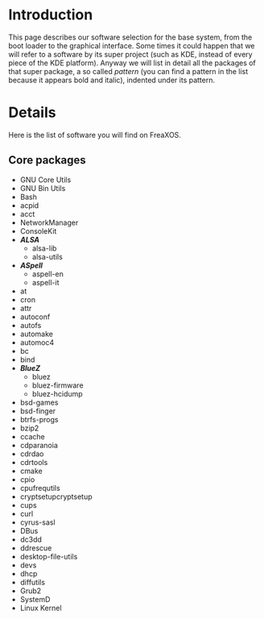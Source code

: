 # Introduction #

This page describes our software selection for the base system, from the boot
loader to the graphical interface.  Some times it could happen that we will
refer to a software by its super project (such as KDE, instead of every piece
of the KDE platform). Anyway we will list in detail all the packages of that
super package, a so called _pattern_ (you can find a pattern in the list
because it appears bold and italic), indented under its pattern.

# Details #

Here is the list of software you will find on FreaXOS.

## Core packages ##

  * GNU Core Utils
  * GNU Bin Utils
  * Bash
  * acpid
  * acct
  * NetworkManager
  * ConsoleKit
  * **_ALSA_**
    * alsa-lib
    * alsa-utils
  * **_ASpell_**
    * aspell-en
    * aspell-it
  * at
  * cron
  * attr
  * autoconf
  * autofs
  * automake
  * automoc4
  * bc
  * bind
  * **_BlueZ_**
    * bluez
    * bluez-firmware
    * bluez-hcidump
  * bsd-games
  * bsd-finger
  * btrfs-progs
  * bzip2
  * ccache
  * cdparanoia
  * cdrdao
  * cdrtools
  * cmake
  * cpio
  * cpufrequtils
  * cryptsetupcryptsetup
  * cups
  * curl
  * cyrus-sasl
  * DBus
  * dc3dd
  * ddrescue
  * desktop-file-utils
  * devs
  * dhcp
  * diffutils
  * Grub2
  * SystemD
  * Linux Kernel